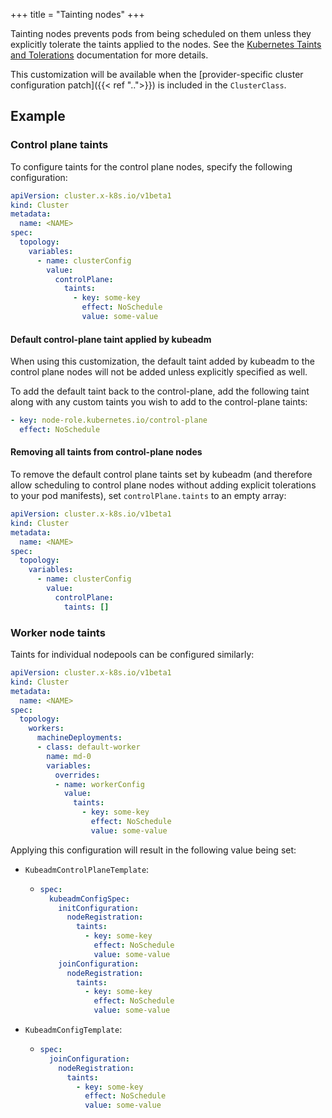+++
title = "Tainting nodes"
+++

Tainting nodes prevents pods from being scheduled on them unless they explicitly tolerate the taints applied to the
nodes. See the [Kubernetes Taints and Tolerations] documentation for more details.

This customization will be available when the
[provider-specific cluster configuration patch]({{< ref "..">}}) is included in the `ClusterClass`.

## Example

### Control plane taints

To configure taints for the control plane nodes, specify the following configuration:

```yaml
apiVersion: cluster.x-k8s.io/v1beta1
kind: Cluster
metadata:
  name: <NAME>
spec:
  topology:
    variables:
      - name: clusterConfig
        value:
          controlPlane:
            taints:
              - key: some-key
                effect: NoSchedule
                value: some-value
```

#### Default control-plane taint applied by kubeadm

When using this customization, the default taint added by kubeadm to the control plane nodes will not be added unless
explicitly specified as well.

To add the default taint back to the control-plane, add the following taint along with any custom taints you wish to add
to the control-plane taints:

```yaml
- key: node-role.kubernetes.io/control-plane
  effect: NoSchedule
```

#### Removing all taints from control-plane nodes

To remove the default control plane taints set by kubeadm (and therefore allow scheduling to control plane nodes without
adding explicit tolerations to your pod manifests), set `controlPlane.taints` to an empty array:

```yaml
apiVersion: cluster.x-k8s.io/v1beta1
kind: Cluster
metadata:
  name: <NAME>
spec:
  topology:
    variables:
      - name: clusterConfig
        value:
          controlPlane:
            taints: []
```

### Worker node taints

Taints for individual nodepools can be configured similarly:

```yaml
apiVersion: cluster.x-k8s.io/v1beta1
kind: Cluster
metadata:
  name: <NAME>
spec:
  topology:
    workers:
      machineDeployments:
      - class: default-worker
        name: md-0
        variables:
          overrides:
          - name: workerConfig
            value:
              taints:
                - key: some-key
                  effect: NoSchedule
                  value: some-value
```

Applying this configuration will result in the following value being set:

- `KubeadmControlPlaneTemplate`:

  - ```yaml
    spec:
      kubeadmConfigSpec:
        initConfiguration:
          nodeRegistration:
            taints:
              - key: some-key
                effect: NoSchedule
                value: some-value
        joinConfiguration:
          nodeRegistration:
            taints:
              - key: some-key
                effect: NoSchedule
                value: some-value
    ```

- `KubeadmConfigTemplate`:

  - ```yaml
    spec:
      joinConfiguration:
        nodeRegistration:
          taints:
            - key: some-key
              effect: NoSchedule
              value: some-value
    ```

[Kubernetes Taints and Tolerations]: https://kubernetes.io/docs/concepts/scheduling-eviction/taint-and-toleration/
